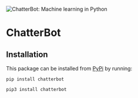 ![ChatterBot: Machine learning in Python](https://i.imgur.com/b3SCmGT.png)

# ChatterBot


## Installation

This package can be installed from [PyPi](https://pypi.python.org/pypi/ChatterBot) by running:

```
pip install chatterbot 
```


```
pip3 install chatterbot 
```

